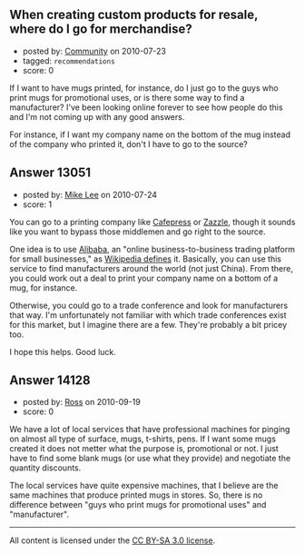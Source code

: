 ## When creating custom products for resale, where do I go for merchandise?

- posted by: [Community](https://stackexchange.com/users/-1/-1-community) on 2010-07-23
- tagged: `recommendations`
- score: 0

If I want to have mugs printed, for instance, do I just go to the guys who print mugs for promotional uses, or is there some way to find a manufacturer? I've been looking online forever to see how people do this and I'm not coming up with any good answers.

For instance, if I want my company name on the bottom of the mug instead of the company who printed it, don't I have to go to the source?


## Answer 13051

- posted by: [Mike Lee](https://stackexchange.com/users/-1/3589-mike-lee) on 2010-07-24
- score: 1

<p>You can go to a printing company like <a href="http://www.cafepress.com" rel="nofollow">Cafepress</a> or <a href="http://www.zazzle.com" rel="nofollow">Zazzle</a>, though it sounds like you want to bypass those middlemen and go right to the source.</p>

<p>One idea is to use <a href="http://www.alibaba.com/" rel="nofollow">Alibaba</a>, an "online business-to-business trading platform for small businesses," as <a href="http://en.wikipedia.org/wiki/Alibaba.com" rel="nofollow">Wikipedia defines</a> it. Basically, you can use this service to find manufacturers around the world (not just China). From there, you could work out a deal to print your company name on a bottom of a mug, for instance.</p>

<p>Otherwise, you could go to a trade conference and look for manufacturers that way. I'm unfortunately not familiar with which trade conferences exist for this market, but I imagine there are a few. They're probably a bit pricey too.</p>

<p>I hope this helps. Good luck.</p>



## Answer 14128

- posted by: [Ross](https://stackexchange.com/users/-1/1390-ross) on 2010-09-19
- score: 0

We have a lot of local services that have professional machines for pinging on almost all type of surface, mugs, t-shirts, pens. If I want some mugs created it does not metter what the purpose is, promotional or not. I just have to find some blank mugs (or use what they provide) and negotiate the quantity discounts. 

The local services have quite expensive machines, that I believe are the same machines that produce printed mugs in stores. So, there is no difference between "guys who print mugs for promotional uses" and "manufacturer".



---

All content is licensed under the [CC BY-SA 3.0 license](https://creativecommons.org/licenses/by-sa/3.0/).

